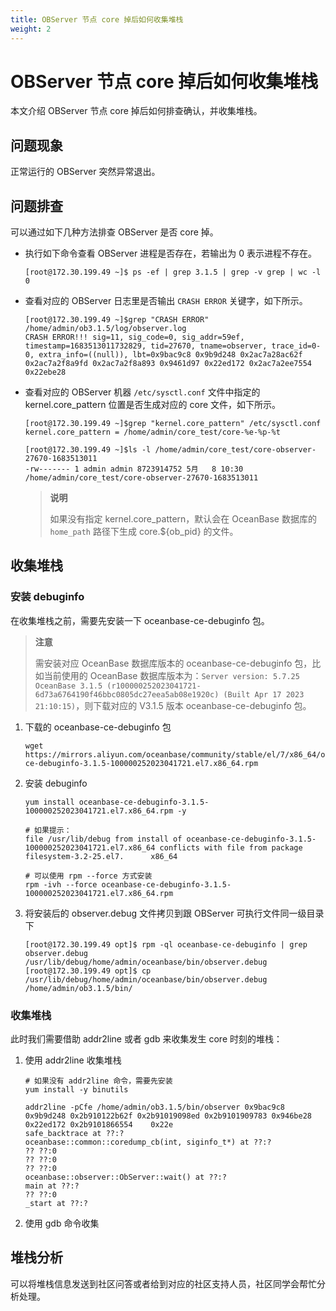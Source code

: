 ```yaml
---
title: OBServer 节点 core 掉后如何收集堆栈
weight: 2
---
```

# OBServer 节点 core 掉后如何收集堆栈
<!-- 这个是单个的机器 core掉么，还是集群 core -->
本文介绍 OBServer 节点 core 掉后如何排查确认，并收集堆栈。

## 问题现象

正常运行的 OBServer 突然异常退出。

## 问题排查

可以通过如下几种方法排查 OBServer 是否 core 掉。

- 执行如下命令查看 OBServer 进程是否存在，若输出为 0 表示进程不存在。
  
  ```shell
  [root@172.30.199.49 ~]$ ps -ef | grep 3.1.5 | grep -v grep | wc -l
  0
  ```

- 查看对应的 OBServer 日志里是否输出 `CRASH ERROR` 关键字，如下所示。
  
  ```shell
  [root@172.30.199.49 ~]$grep "CRASH ERROR" /home/admin/ob3.1.5/log/observer.log
  CRASH ERROR!!! sig=11, sig_code=0, sig_addr=59ef, timestamp=1683513011732829, tid=27670, tname=observer, trace_id=0-0, extra_info=((null)), lbt=0x9bac9c8 0x9b9d248 0x2ac7a28ac62f 0x2ac7a2f8a9fd 0x2ac7a2f8a893 0x9461d97 0x22ed172 0x2ac7a2ee7554 0x22ebe28
  ```

- 查看对应的 OBServer 机器 `/etc/sysctl.conf` 文件中指定的 kernel.core_pattern 位置是否生成对应的 core 文件，如下所示。
  
  ```shell
  [root@172.30.199.49 ~]$grep "kernel.core_pattern" /etc/sysctl.conf
  kernel.core_pattern = /home/admin/core_test/core-%e-%p-%t

  [root@172.30.199.49 ~]$ls -l /home/admin/core_test/core-observer-27670-1683513011
  -rw------- 1 admin admin 8723914752 5月   8 10:30 /home/admin/core_test/core-observer-27670-1683513011
  ```
  
  > **说明**
  >
  > 如果没有指定 kernel.core_pattern，默认会在 OceanBase 数据库的 `home_path` 路径下生成 core.${ob_pid} 的文件。

<!-- 生成的 core 文件很大，可以通过 ulimit -a 或者 ulimit -c 查看当前资源的限制

如果设置为 0 或者很小则在发生 core 时无法生产 core 文件。
这两句想表达的意思是什么，放到这里是否不合适 -->
## 收集堆栈

### 安装 debuginfo

在收集堆栈之前，需要先安装一下 oceanbase-ce-debuginfo 包。

> **注意**
>
> 需安装对应 OceanBase 数据库版本的 oceanbase-ce-debuginfo 包，比如当前使用的 OceanBase 数据库版本为：`Server version: 5.7.25 OceanBase 3.1.5 (r100000252023041721-6d73a6764190f46bbc0805dc27eea5ab08e1920c) (Built Apr 17 2023 21:10:15)`，则下载对应的 V3.1.5 版本 oceanbase-ce-debuginfo 包。

1. 下载的 oceanbase-ce-debuginfo 包

   ```shell
   wget https://mirrors.aliyun.com/oceanbase/community/stable/el/7/x86_64/oceanbase-ce-debuginfo-3.1.5-100000252023041721.el7.x86_64.rpm
   ```

2. 安装 debuginfo

   ```shell
   yum install oceanbase-ce-debuginfo-3.1.5-100000252023041721.el7.x86_64.rpm -y
   
   # 如果提示： 
   file /usr/lib/debug from install of oceanbase-ce-debuginfo-3.1.5-100000252023041721.el7.x86_64 conflicts with file from package filesystem-3.2-25.el7.      x86_64
   
   # 可以使用 rpm --force 方式安装
   rpm -ivh --force oceanbase-ce-debuginfo-3.1.5-100000252023041721.el7.x86_64.rpm
   ```

3. 将安装后的 observer.debug 文件拷贝到跟 OBServer 可执行文件同一级目录下

   ```shell
   [root@172.30.199.49 opt]$ rpm -ql oceanbase-ce-debuginfo | grep observer.debug
   /usr/lib/debug/home/admin/oceanbase/bin/observer.debug
   [root@172.30.199.49 opt]$ cp /usr/lib/debug/home/admin/oceanbase/bin/observer.debug /home/admin/ob3.1.5/bin/
   ```

### 收集堆栈
<!-- 没有看懂 -->
此时我们需要借助 addr2line 或者 gdb 来收集发生 core 时刻的堆栈：

1. 使用 addr2line 收集堆栈

   ```shell
   # 如果没有 addr2line 命令，需要先安装 
   yum install -y binutils
   
   addr2line -pCfe /home/admin/ob3.1.5/bin/observer 0x9bac9c8 0x9b9d248 0x2b910122b62f 0x2b91019098ed 0x2b9101909783 0x946be28 0x22ed172 0x2b9101866554    0x22e
   safe_backtrace at ??:?
   oceanbase::common::coredump_cb(int, siginfo_t*) at ??:?
   ?? ??:0
   ?? ??:0
   ?? ??:0
   oceanbase::observer::ObServer::wait() at ??:?
   main at ??:?
   ?? ??:0
   _start at ??:?
   ```
   <!-- 需要看下输出的内容 ?? 处是什么 -->

2. 使用 gdb 命令收集
<!-- 没有写命令 -->

## 堆栈分析

可以将堆栈信息发送到社区问答或者给到对应的社区支持人员，社区同学会帮忙分析处理。
